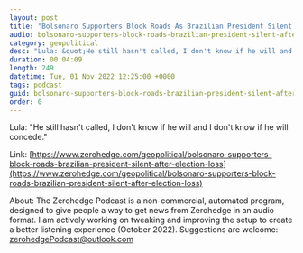 ```yaml
---
layout: post
title: "Bolsonaro Supporters Block Roads As Brazilian President Silent After Election Loss"
audio: bolsonaro-supporters-block-roads-brazilian-president-silent-after-election-loss-0
category: geopolitical
desc: "Lula: &quot;He still hasn't called, I don't know if he will and I don't know if he will concede.&quot;"
duration: 00:04:09
length: 249
datetime: Tue, 01 Nov 2022 12:25:00 +0000
tags: podcast
guid: bolsonaro-supporters-block-roads-brazilian-president-silent-after-election-loss-0
order: 0
---
```

Lula: &quot;He still hasn't called, I don't know if he will and I don't know if he will concede.&quot;

Link: [https://www.zerohedge.com/geopolitical/bolsonaro-supporters-block-roads-brazilian-president-silent-after-election-loss](https://www.zerohedge.com/geopolitical/bolsonaro-supporters-block-roads-brazilian-president-silent-after-election-loss)

About: The Zerohedge Podcast is a non-commercial, automated program, designed to give people a way to get news from Zerohedge in an audio format.  I am actively working on tweaking and improving the setup to create a better listening experience (October 2022).  Suggestions are welcome: [zerohedgePodcast@outlook.com](mailto:zerohedgePodcast@outlook.com)